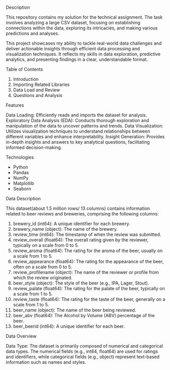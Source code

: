 Description

This repository contains my solution for the technical assignment. The task involves analyzing a large CSV dataset, focusing on establishing connections within the data, exploring its intricacies, and making various predictions and analyses.

This project showcases my ability to tackle real-world data challenges and deliver actionable insights through efficient data processing and visualization techniques. It reflects my skills in data exploration, predictive analytics, and presenting findings in a clear, understandable format.

Table of Contents

1. Introduction
2. Importing Related Libraries
3. Data Load and Review
4. Questions and Analysis

Features

Data Loading: Efficiently reads and imports the dataset for analysis.
Exploratory Data Analysis (EDA): Conducts thorough exploration and manipulation of the data to uncover patterns and trends.
Data Visualization: Utilizes visualization techniques to understand relationships between different variables and enhance interpretability.
Insight Generation: Provides in-depth insights and answers to key analytical questions, facilitating informed decision-making.


Technologies

- Python
- Pandas 
- NumPy 
- Matplotlib 
- Seaborn


Data Description

This dataset(about 1.5 million rows/ 13 columns) contains information related to beer reviews and breweries, comprising the following columns:


1. brewery_id (int64): A unique identifier for each brewery.
2. brewery_name (object): The name of the brewery.
3. review_time (int64): The timestamp of when the review was submitted.
4. review_overall (float64): The overall rating given by the reviewer, typically on a scale from 0 to 5.
5. review_aroma (float64): The rating for the aroma of the beer, usually on a scale from 1 to 5.
6. review_appearance (float64): The rating for the appearance of the beer, often on a scale from 0 to 5.
7. review_profilename (object): The name of the reviewer or profile from which the review originated.
8. beer_style (object): The style of the beer (e.g., IPA, Lager, Stout).
9. review_palate (float64): The rating for the palate of the beer, typically on a scale from 1 to 5.
10. review_taste (float64): The rating for the taste of the beer, generally on a scale from 1 to 5.
11. beer_name (object): The name of the beer being reviewed.
12. beer_abv (float64): The Alcohol by Volume (ABV) percentage of the beer.
13. beer_beerid (int64): A unique identifier for each beer.


Data Overview

Data Type: The dataset is primarily composed of numerical and categorical data types. The numerical fields (e.g., int64, float64) are used for ratings and identifiers, while categorical fields (e.g., object) represent text-based information such as names and styles.